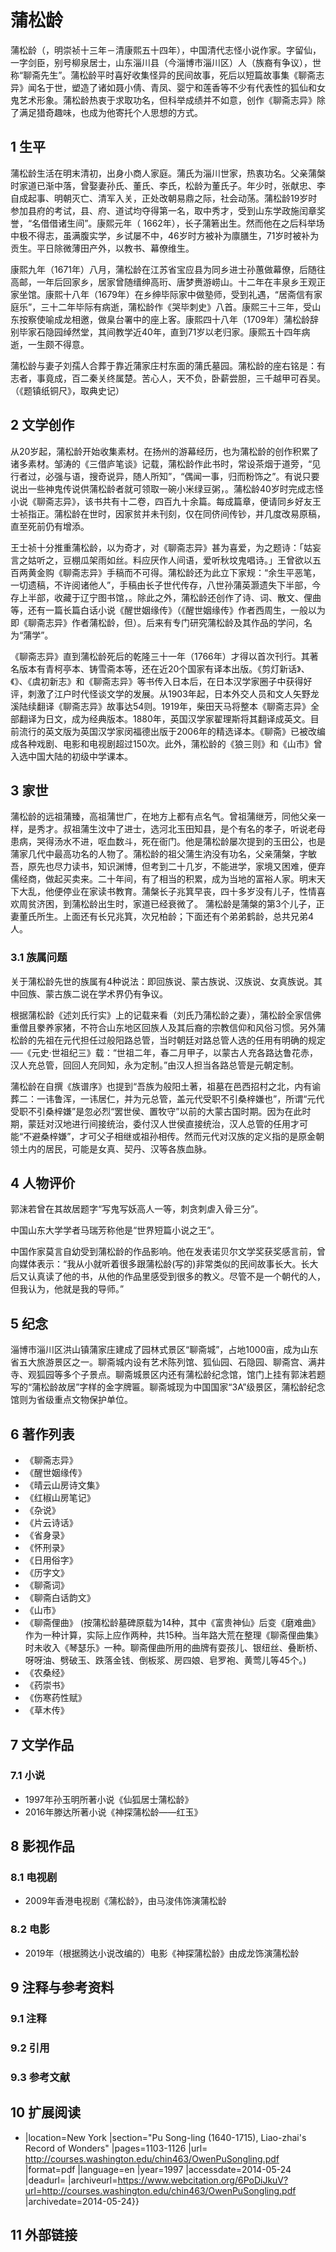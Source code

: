 # 蒲松龄



蒲松龄（，明崇祯十三年－清康熙五十四年），中国清代志怪小说作家。字留仙，一字剑臣，别号柳泉居士，山东淄川县（今淄博市淄川区）人（族裔有争议），世称“聊斋先生”。蒲松龄平时喜好收集怪异的民间故事，死后以短篇故事集《聊斋志异》闻名于世，塑造了诸如聂小倩、青凤、婴宁和莲香等不少有代表性的狐仙和女鬼艺术形象。蒲松龄热衷于求取功名，但科举成绩并不如意，创作《聊斋志异》除了满足猎奇趣味，也成为他寄托个人思想的方式。



## 1 生平

蒲松龄生活在明末清初，出身小商人家庭。蒲氏为淄川世家，热衷功名。父亲蒲槃时家道已渐中落，曾娶妻孙氏、董氏、李氏，松龄为董氏子。年少时，张献忠、李自成起事、明朝灭亡、清军入关，正处改朝易鼎之际，社会动荡。蒲松龄19岁时参加县府的考试，县、府、道试均夺得第一名，取中秀才，受到山东学政施闰章奖誉，“名借借诸生间”。康熙元年（ 1662年），长子蒲箬出生。然而他在之后科举场中极不得志，虽满腹实学，乡试屡不中，46岁时方被补为廪膳生，71岁时被补为贡生。平日除微薄田产外，以教书、幕僚维生。

康熙九年（1671年）八月，蒲松龄在江苏省宝应县为同乡进士孙蕙做幕僚，后随往高邮，一年后回家乡，居家曾随缙绅高珩、唐梦赉游崂山。十二年在丰泉乡王观正家坐馆。康熙十八年（1679年）在乡绅毕际家中做塾师，受到礼遇，“居斋信有家庭乐”，三十二年毕际有病逝，蒲松龄作《哭毕刺史》八首。康熙三十三年，受山东按察使喻成龙相邀，做臬台署中的座上客。康熙四十八年（1709年）蒲松龄辞别毕家石隐园绰然堂，其间教学近40年，直到71岁以老归家。康熙五十四年病逝，一生颇不得意。

蒲松龄与妻子刘孺人合葬于靠近蒲家庄村东面的蒲氏墓园。蒲松龄的座右铭是：有志者，事竟成，百二秦关终属楚。苦心人，天不负，卧薪尝胆，三千越甲可吞吴。（《题镇纸铜尺》，取典史记）



## 2 文学创作

从20岁起，蒲松龄开始收集素材。在扬州的游幕经历，也为蒲松龄的创作积累了诸多素材。邹涛的《三借庐笔谈》记载，蒲松龄作此书时，常设茶烟于道旁，“见行者过，必强与语，搜奇说异，随人所知”，“偶闻一事，归而粉饰之”。有说只要说出一些神鬼传说供蒲松龄者就可领取一碗小米绿豆粥，。蒲松龄40岁时完成志怪小说《聊斋志异》，该书共有十二卷，四百九十余篇。每成篇章，便请同乡好友王士祯指正。蒲松龄在世时，因家贫并未刊刻，仅在同侪间传钞，并几度改易原稿，直至死前仍有增添。

王士祯十分推重蒲松龄，以为奇才，对《聊斋志异》甚为喜爱，为之题诗：「姑妄言之姑听之，豆棚瓜架雨如丝。料应厌作人间语，爱听秋坟鬼唱诗。」王曾欲以五百两黄金购《聊斋志异》手稿而不可得。蒲松龄还为此立下家规：“余生平恶笔，一切遗稿，不许阅诸他人”，手稿由长子世代传存，八世孙蒲英灏遗失下半部，今存上半部，收藏于辽宁图书馆，。除此之外，蒲松龄还创作了诗、词、散文、俚曲等，还有一篇长篇白话小说《醒世姻缘传》（《醒世姻缘传》作者西周生，一般以为即《聊斋志异》作者蒲松龄，但）。后来有专门研究蒲松龄及其作品的学问，名为“蒲学”。

《聊斋志异》直到蒲松龄死后的乾隆三十一年（1766年）才得以首次刊行。其著名版本有青柯亭本、铸雪斋本等，还在近20个国家有译本出版。《剪灯新话》、《》、《虞初新志》和《聊斋志异》等书传入日本后，在日本汉学家圈子中获得好评，刺激了江户时代怪谈文学的发展。从1903年起，日本外交人员和文人矢野龙溪陆续翻译《聊斋志异》故事达54则。1919年，柴田天马将整本《聊斋志异》全部翻译为日文，成为经典版本。1880年，英国汉学家翟理斯将其翻译成英文。目前流行的英文版为英国汉学家闵福德出版于2006年的精选译本。《聊斋》已被改编成各种戏剧、电影和电视剧超过150次。此外，蒲松龄的《狼三则》和《山市》曾入选中国大陆的初级中学课本。



## 3 家世

蒲松龄的远祖蒲臻，高祖蒲世广，在地方上都有点名气。曾祖蒲继芳，同他父亲一样，是秀才。叔祖蒲生汶中了进士，选河北玉田知县，是个有名的孝子，听说老母患病，哭得汤水不进，呕血数斗，死在衙门。他是蒲松龄屡次提到的玉田公，也是蒲家几代中最高功名的人物了。蒲松龄的祖父蒲生汭没有功名，父亲蒲槃，字敏吾，原先也尽力读书，知识渊博，但考到二十几岁，不能进学，家境又困难，便弃儒经商，做起买卖来。二十年间，有了相当的积累，成为当地的富裕人家。明末天下大乱，他便停业在家读书教育。蒲槃长子兆箕早丧，四十多岁没有儿子，性情喜欢周贫济困，到蒲松龄出生时，家道已经衰微了。 蒲松龄是蒲槃的第3个儿子，正妻董氏所生。上面还有长兄兆箕，次兄柏龄；下面还有个弟弟鹤龄，总共兄弟4人。



### 3.1 族属问题

关于蒲松龄先世的族属有4种说法：即回族说、蒙古族说、汉族说、女真族说。其中回族、蒙古族二说在学术界仍有争议。

根据蒲松龄《述刘氏行实》上的记载来看（刘氏乃蒲松龄之妻），蒲松龄全家信佛重僧且豢养家猪，不符合山东地区回族人及其后裔的宗教信仰和风俗习惯。另外蒲松龄的先祖在元代担任过般阳路总管，当时朝廷对路总管人选的任用有明确的规定──《元史·世祖纪三》载：“世祖二年，春二月甲子，以蒙古人充各路达鲁花赤，汉人充总管，回回人充同知，永为定制。”由汉人担当各路总管是元朝定制。

蒲松龄在自撰《族谱序》也提到“吾族为般阳土著，祖墓在邑西招村之北，内有谕葬二：一讳鲁浑，一讳居仁，并为元总管，盖元代受职不引桑梓嫌也”，所谓“元代受职不引桑梓嫌”是忽必烈“罢世侯、置牧守”以前的大蒙古国时期。因为在此时期，蒙廷对汉地进行间接统治，委付汉人世侯直接统治，汉人总管的任用才可能“不避桑梓嫌”，才可父子相继或祖孙相传。然而元代对汉族的定义指的是原金朝领土内的居民，可能是女真、契丹、汉等各族血脉。



## 4 人物评价

郭沫若曾在其故居题字“写鬼写妖高人一等，刺贪刺虐入骨三分”。

中国山东大学学者马瑞芳称他是“世界短篇小说之王”。

中国作家莫言自幼受到蒲松龄的作品影响。他在发表诺贝尔文学奖获奖感言前，曾向媒体表示：“我从小就听着很多跟蒲松龄(写的)非常类似的民间故事长大。长大后又认真读了他的书，从他的作品里感受到很多的教义。尽管不是一个朝代的人，但我认为，他就是我的导师。”



## 5 纪念

淄博市淄川区洪山镇蒲家庄建成了园林式景区“聊斋城”，占地1000亩，成为山东省五大旅游景区之一。聊斋城内设有艺术陈列馆、狐仙园、石隐园、聊斋宫、满井寺、观狐园等多个子景点。聊斋城景区内还有蒲松龄纪念馆，馆门上挂有郭沫若题写的“蒲松龄故居”字样的金字牌匾。聊斋城现为中国国家“3A”级景区，蒲松龄纪念馆则为省级重点文物保护单位。



## 6 著作列表

* 《聊斋志异》
* 《醒世姻缘传》
* 《晴云山房诗文集》
* 《红椒山房笔记》
* 《杂说》
* 《片云诗话》
* 《省身录》
* 《怀刑录》
* 《日用俗字》
* 《历字文》
* 《聊斋词》
* 《聊斋白话韵文》
* 《山市》
* 《聊斋俚曲》 (按蒲松龄墓碑原载为14种，其中《富贵神仙》后变《磨难曲》作为一种计算，实际上应作两种，共15种。当年路大荒在整理《聊斋俚曲集》时未收入《琴瑟乐》一种。聊斋俚曲所用的曲牌有耍孩儿、银纽丝、叠断桥、呀呀油、劈破玉、跌落金钱、倒板浆、房四娘、皂罗袍、黄莺儿等45个。)
* 《农桑经》
* 《药崇书》
* 《伤寒药性赋》
* 《草木传》



## 7 文学作品



### 7.1 小说

* 1997年孙玉明所著小说《仙狐居士蒲松龄》
* 2016年滕达所著小说《神探蒲松龄——红玉》



## 8 影视作品



### 8.1 电视剧

* 2009年香港电视剧《蒲松龄》，由马浚伟饰演蒲松龄



### 8.2 电影

* 2019年（根据腾达小说改编的）电影《神探蒲松龄》由成龙饰演蒲松龄



## 9 注释与参考资料



### 9.1 注释



### 9.2 引用



### 9.3 参考文献



## 10 扩展阅读

* |location=New York |section="Pu Song-ling (1640-1715), Liao-zhai's Record of Wonders" |pages=1103-1126 |url= http://courses.washington.edu/chin463/OwenPuSongling.pdf |format=pdf |language=en |year=1997 |accessdate=2014-05-24 |deadurl= |archiveurl=https://www.webcitation.org/6PoDiJkuV?url=http://courses.washington.edu/chin463/OwenPuSongling.pdf |archivedate=2014-05-24}}



## 11 外部链接



